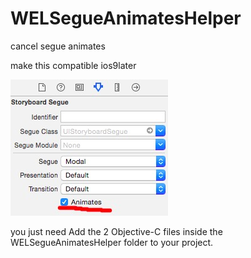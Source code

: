 # WELSegueAnimatesHelper
cancel segue animates


make this  compatible ios9later

![image](https://github.com/welcommand/WELSegueAnimatesHelper/blob/master/demoImg.png)

you just need Add the 2 Objective-C files inside the WELSegueAnimatesHelper folder to your project.
